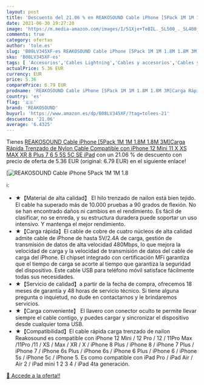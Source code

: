 ```yaml
---
layout: post
title: 'Descuento del 21.06 % en REAKOSOUND Cable iPhone [5Pack 1M 1M 1.8'
date: 2021-06-30 19:27:28
image: 'https://m.media-amazon.com/images/I/51Xje+TeBIL._SL500_._SL400_.jpg'
comments: true
category: ofertas
author: 'tole.es'
slug: 'B08LV345XF-es REAKOSOUND Cable iPhone [5Pack 1M 1M 1.8M 1.8M 3M]Carga...'
sku: 'B08LV345XF-es'
tags: [ 'Accesorios','Cables Lightning','Cables y accesorios','Cables y conectores','Informática','ipad','iphone','reakosound', ]
actualPrice: 5.36 EUR
currency: EUR
price: 5.36
comparePrice: 6.79 EUR
prodname: 'REAKOSOUND Cable iPhone [5Pack 1M 1M 1.8M 1.8M 3M]Carga Rápida Trenzado de Nylon Cable Compatible con iPhone 12 Mini 11 X XS MAX XR 8 Plus 7 6 5 5S 5C SE iPad'
country: 'es'
flag: '🇪🇸'
brand: 'REAKOSOUND'
buyurl: 'https://www.amazon.es/dp/B08LV345XF/?tag=tolees-21'
descuento: '21.06'
average: '6.4325'
---
```


Tienes [REAKOSOUND Cable iPhone [5Pack 1M 1M 1.8M 1.8M 3M]Carga Rápida Trenzado de Nylon Cable Compatible con iPhone 12 Mini 11 X XS MAX XR 8 Plus 7 6 5 5S 5C SE iPad](https://www.amazon.es/dp/B08LV345XF/?tag=tolees-21) con un 21.06 % de descuento con precio de oferta de 5.36 EUR (original: 6.79 EUR) en el siguiente enlace!

[![REAKOSOUND Cable iPhone [5Pack 1M 1M 1.8](https://m.media-amazon.com/images/I/51Xje+TeBIL._SL500_._SL400_.jpg)](https://www.amazon.es/dp/B08LV345XF/?tag=tolees-21)

ℹ️:

- ★【Material de alta calidad】 El hilo trenzado de nailon está bien tejido. El cable ha superado más de 10.000 pruebas a 90 grados de flexión. No se han encontrado daños ni cambios en el rendimiento. Es fácil de clasificar, no se enreda, y su estructura duradera puede soportar un uso intensivo. Y mantenga el mejor rendimiento.
- ★【Carga rápida】El cable de cobre de cuatro núcleos de alta calidad admite cable de iPhone de hasta 5V/2.4A de carga, gestión de transmisión de datos de alta velocidad 480Mbps, lo que mejora la velocidad de carga y la velocidad de transmisión de datos del cable de carga del iPhone. El chipset integrado con certificación MFi garantiza que el tiempo de carga se acorte al tiempo que garantiza la seguridad del dispositivo. Este cable USB para teléfono móvil satisface fácilmente todas sus necesidades.
- ★【Servicio de calidad】a partir de la fecha de compra, ofrecemos 18 meses de garantía y 48 horas de servicio técnico. Si tiene alguna pregunta o inquietud, no dude en contactarnos y le brindaremos servicios.
- ★【Carga conveniente】 El llavero con conector oculto te permite llevar siempre el cable contigo, y puedes cargar y sincronizar el dispositivo desde cualquier toma USB.
- ★【Compatibilidad】El cable rápida carga trenzado de nailon Reakosound es compatible con iPhone 12 Mini / 12 Pro / 12 / 11Pro Max /11Pro /11 / XS / Max / XR / X / iPhone 8 Plus / iPhone 8 / iPhone 7 Plus / iPhone 7 / iPhone 6s Plus / iPhone 6s / iPhone 6 Plus / iPhone 6 / iPhone 5s / iPhone 5c / iPhone 5. Es como compatible con iPad Pro / iPad Air / Air 2 / iPad mini 1 2 3 4 / iPad 4ta generación.

[🛒 Accede a la oferta!!](https://www.amazon.es/dp/B08LV345XF/?tag=tolees-21)
